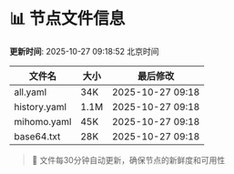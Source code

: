 # 📊 节点文件信息

**更新时间**: 2025-10-27 09:18:52 北京时间

| 文件名 | 大小 | 最后修改 |
|--------|------|----------|
| all.yaml | 34K | 2025-10-27 09:18 |
| history.yaml | 1.1M | 2025-10-27 09:18 |
| mihomo.yaml | 45K | 2025-10-27 09:18 |
| base64.txt | 28K | 2025-10-27 09:18 |

> 🔄 文件每30分钟自动更新，确保节点的新鲜度和可用性
